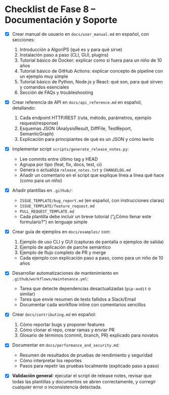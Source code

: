 # Checklist de Fase 8 – Documentación y Soporte

- [x] Crear manual de usuario en `docs/user_manual.md` en español, con secciones:
  1. Introducción a AlgoriPS (qué es y para qué sirve)
  2. Instalación paso a paso (CLI, GUI, plugins)
  3. Tutorial básico de Docker: explicar como si fuera para un niño de 10 años
  4. Tutorial básico de GitHub Actions: explicar concepto de pipeline con un ejemplo muy simple
  5. Tutorial básico de Python, Node.js y React: qué son, para qué sirven y comandos esenciales
  6. Sección de FAQs y troubleshooting
- [x] Crear referencia de API en `docs/api_reference.md` en español, detallando:
  1. Cada endpoint HTTP/REST (ruta, método, parámetros, ejemplo request/response)
  2. Esquemas JSON (AnalysisResult, DiffFile, TestReport, SemanticGraph)
  3. Explicación para principiantes de qué es un JSON y cómo leerlo
- [x] Implementar script `scripts/generate_release_notes.py`:
  - Lee commits entre último tag y HEAD
  - Agrupa por tipo (feat, fix, docs, test, ci)
  - Genera o actualiza `release_notes.txt` y `CHANGELOG.md`
  - Añadir un comentario en el script que explique línea a línea qué hace (como para un niño)
- [x] Añadir plantillas en `.github/`:
  - `ISSUE_TEMPLATE/bug_report.md` (en español, con instrucciones claras)
  - `ISSUE_TEMPLATE/feature_request.md`
  - `PULL_REQUEST_TEMPLATE.md`
  - Cada plantilla debe incluir un breve tutorial (“¿Cómo llenar este formulario?”) en lenguaje simple
- [x] Crear guía de ejemplos en `docs/examples/` con:
  1. Ejemplo de uso CLI y GUI (capturas de pantalla o ejemplos de salida)
  2. Ejemplo de aplicación de parche semántico
  3. Ejemplo de flujo completo de PR y merge
  - Cada ejemplo con explicación paso a paso, como para un niño de 10 años
- [x] Desarrollar automatizaciones de mantenimiento en `.github/workflows/maintenance.yml`:
  - Tarea que detecte dependencias desactualizadas (`pip-audit` o similar)
  - Tarea que envíe resumen de tests fallidos a Slack/Email
  - Documentar cada workflow inline con comentarios sencillos
- [x] Crear `docs/contributing.md` en español:
  1. Cómo reportar bugs y proponer features
  2. Cómo clonar el repo, crear ramas y enviar PR
  3. Glosario de términos (commit, branch, PR) explicado para novatos
- [x] Documentar en `docs/performance_and_security.md`:
  - Resumen de resultados de pruebas de rendimiento y seguridad
  - Cómo interpretar los reportes
  - Pasos para repetir las pruebas localmente (explicado paso a paso)
- [x] **Validación general**: ejecutar el script de release notes, revisar que todas las plantillas y documentos se abren correctamente, y corregir cualquier error o inconsistencia detectada.

